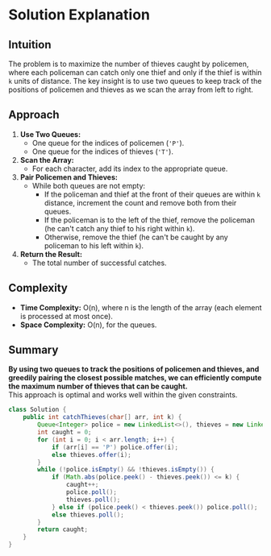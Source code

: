 # Solution Explanation

## Intuition
The problem is to maximize the number of thieves caught by policemen, where each policeman can catch only one thief and only if the thief is within `k` units of distance. The key insight is to use two queues to keep track of the positions of policemen and thieves as we scan the array from left to right.

## Approach
1. **Use Two Queues:**  
   - One queue for the indices of policemen (`'P'`).
   - One queue for the indices of thieves (`'T'`).
2. **Scan the Array:**  
   - For each character, add its index to the appropriate queue.
3. **Pair Policemen and Thieves:**  
   - While both queues are not empty:
     - If the policeman and thief at the front of their queues are within `k` distance, increment the count and remove both from their queues.
     - If the policeman is to the left of the thief, remove the policeman (he can't catch any thief to his right within `k`).
     - Otherwise, remove the thief (he can't be caught by any policeman to his left within `k`).
4. **Return the Result:**  
   - The total number of successful catches.

## Complexity
- **Time Complexity:** O(n), where n is the length of the array (each element is processed at most once).
- **Space Complexity:** O(n), for the queues.

## Summary
**By using two queues to track the positions of policemen and thieves, and greedily pairing the closest possible matches, we can efficiently compute the maximum number of thieves that can be caught.**  
This approach is optimal and works well within the given constraints.

```java
class Solution {
    public int catchThieves(char[] arr, int k) {
        Queue<Integer> police = new LinkedList<>(), thieves = new LinkedList<>();
        int caught = 0;
        for (int i = 0; i < arr.length; i++) {
            if (arr[i] == 'P') police.offer(i);
            else thieves.offer(i);
        }
        while (!police.isEmpty() && !thieves.isEmpty()) {
            if (Math.abs(police.peek() - thieves.peek()) <= k) {
                caught++;
                police.poll();
                thieves.poll();
            } else if (police.peek() < thieves.peek()) police.poll();
            else thieves.poll();
        }
        return caught;
    }
}
